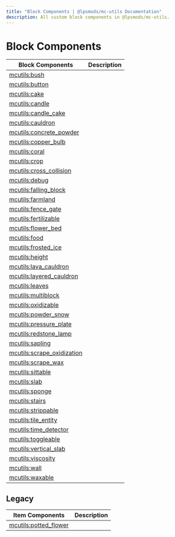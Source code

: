 ```yaml
---
title: "Block Components | @lpsmods/mc-utils Documentation"
description: All custom block components in @lpsmods/mc-utils.
---
```


# Block Components

| Block Components                                      | Description |
| ----------------------------------------------------- | ----------- |
| [mcutils:bush](./bush.md)                             |             |
| [mcutils:button](./button.md)                         |             |
| [mcutils:cake](./cake.md)                             |             |
| [mcutils:candle](./candle.md)                         |             |
| [mcutils:candle_cake](./candle_cake.md)               |             |
| [mcutils:cauldron](./cauldron.md)                     |             |
| [mcutils:concrete_powder](./concrete_powder.md)       |             |
| [mcutils:copper_bulb](./copper_bulb.md)               |             |
| [mcutils:coral](./coral.md)                           |             |
| [mcutils:crop](./crop.md)                             |             |
| [mcutils:cross_collision](./cross_collision.md)       |             |
| [mcutils:debug](./debug.md)                           |             |
| [mcutils:falling_block](./falling_block.md)           |             |
| [mcutils:farmland](./farmland.md)                     |             |
| [mcutils:fence_gate](./fence_gate.md)                 |             |
| [mcutils:fertilizable](./fertilizable.md)             |             |
| [mcutils:flower_bed](./flower_bed.md)                 |             |
| [mcutils:food](./food.md)                             |             |
| [mcutils:frosted_ice](./frosted_ice.md)               |             |
| [mcutils:height](./height.md)                         |             |
| [mcutils:lava_cauldron](./lava_cauldron.md)           |             |
| [mcutils:layered_cauldron](./layered_cauldron.md)     |             |
| [mcutils:leaves](./leaves.md)                         |             |
| [mcutils:multiblock](./multiblock.md)                 |             |
| [mcutils:oxidizable](./oxidizable.md)                 |             |
| [mcutils:powder_snow](./powder_snow.md)               |             |
| [mcutils:pressure_plate](./pressure_plate.md)         |             |
| [mcutils:redstone_lamp](./redstone_lamp.md)           |             |
| [mcutils:sapling](./sapling.md)                       |             |
| [mcutils:scrape_oxidization](./scrape_oxidization.md) |             |
| [mcutils:scrape_wax](./scrape_wax.md)                 |             |
| [mcutils:sittable](./sittable.md)                     |             |
| [mcutils:slab](./slab.md)                             |             |
| [mcutils:sponge](./sponge.md)                         |             |
| [mcutils:stairs](./stairs.md)                         |             |
| [mcutils:strippable](./strippable.md)                 |             |
| [mcutils:tile_entity](./tile_entity.md)               |             |
| [mcutils:time_detector](./time_detector.md)           |             |
| [mcutils:toggleable](./toggleable.md)                 |             |
| [mcutils:vertical_slab](./vertical_slab.md)           |             |
| [mcutils:viscosity](./viscosity.md)                   |             |
| [mcutils:wall](./wall.md)                             |             |
| [mcutils:waxable](./waxable.md)                       |             |

## Legacy

| Item Components                             | Description |
| ------------------------------------------- | ----------- |
| [mcutils:potted_flower](./potted_flower.md) |             |
